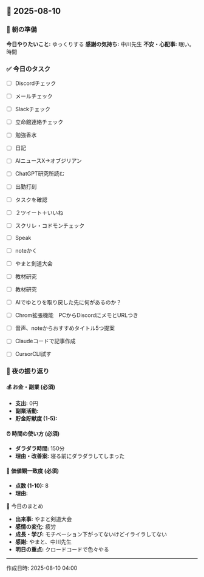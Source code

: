 ## 📅 2025-08-10

### 🌅 朝の準備
**今日やりたいこと:** ゆっくりする
**感謝の気持ち:** 中川先生
**不安・心配事:** 眠い。時間

### ✅ 今日のタスク
- [ ] Discordチェック
- [ ] メールチェック
- [ ] Slackチェック
- [ ] 立命館連絡チェック
- [ ] 勉強香水
- [ ] 日記
- [ ] AIニュースX→オブジリアン
- [ ] ChatGPT研究所読む
- [ ] 出勤打刻
- [ ] タスクを確認
- [ ] ２ツイート＋いいね
- [ ] スクリレ・コドモンチェック
- [ ] Speak
- [ ] noteかく
- [ ] やまと剣道大会
- [ ] 教材研究
- [ ] 教材研究
- [ ] AIでゆとりを取り戻した先に何があるのか？
- [ ] Chrom拡張機能　PCからDiscordにメモとURLつき
- [ ] 音声、noteからおすすめタイトル5つ提案
- [ ] Claudeコードで記事作成
- [ ] CursorCLI試す


### 🌙 夜の振り返り

#### 💰 お金・副業 (必須)
- **支出:** 0円
- **副業活動:** 
- **貯金貯献度 (1-5):** 

#### ⏰ 時間の使い方 (必須)
- **ダラダラ時間:** 150分
- **理由・改善案:** 寝る前にダラダラしてしまった

#### 🎯 価値観一致度 (必須)
- **点数 (1-10):** 8
- **理由:** 

📝 今日のまとめ
- **出来事:** やまと剣道大会
- **感情の変化:** 疲労
- **成長・学び:** モチベーション下がってないけどイライラしてない
- **感謝:** やまと、中川先生
- **明日の重点:** クロードコードで色々やる

---
作成日時: 2025-08-10 04:00